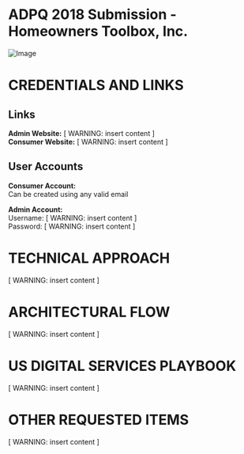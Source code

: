 # ADPQ 2018 Submission - Homeowners Toolbox, Inc.


![Image](https://img.shields.io/badge/build-passing-brightgreen.svg)

# CREDENTIALS AND LINKS

## Links
<b>Admin Website:</b> [ WARNING: insert content ] 
<br> <b>Consumer Website:</b> [ WARNING: insert content ]

## User Accounts
<b>Consumer Account:</b> 
<br> Can be created using any valid email

<b>Admin Account:</b> 
<br> Username: [ WARNING: insert content ]
<br> Password: [ WARNING: insert content ]

# TECHNICAL APPROACH
[ WARNING: insert content ]

# ARCHITECTURAL FLOW
[ WARNING: insert content ]

# US DIGITAL SERVICES PLAYBOOK
[ WARNING: insert content ]

# OTHER REQUESTED ITEMS
[ WARNING: insert content ]

